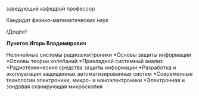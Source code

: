 заведующий кафедрой
профессор

Кандидат физико-математических наук

/Доцент

**Лунегов Игорь Владимирович**

Нелинейные системы радиоэлектроники
	*Основы защиты информации
	*Основы теории колебаний
	*Прикладной системный анализ
	*Радиотехнические средства защиты информации
	*Разработка и эксплуатация защищенных автоматизированных систем
	*Современные технологии электроники, микро- и наноэлектроники
	*Электронная и зондовая сканирующая микроскопия